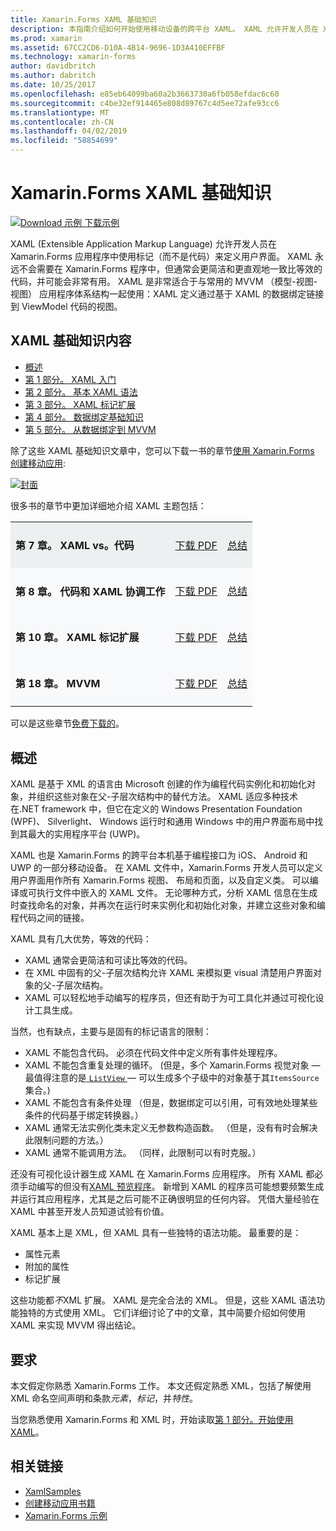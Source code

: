 ```yaml
---
title: Xamarin.Forms XAML 基础知识
description: 本指南介绍如何开始使用移动设备的跨平台 XAML。 XAML 允许开发人员在 Xamarin.Forms 应用程序使用标记而不是代码中定义的用户界面。
ms.prod: xamarin
ms.assetid: 67CC2CD6-D10A-4B14-9696-1D3A410EFFBF
ms.technology: xamarin-forms
author: davidbritch
ms.author: dabritch
ms.date: 10/25/2017
ms.openlocfilehash: e85eb64099ba60a2b3663730a6fb058efdac6c60
ms.sourcegitcommit: c4be32ef914465e808d89767c4d5ee72afe93cc6
ms.translationtype: MT
ms.contentlocale: zh-CN
ms.lasthandoff: 04/02/2019
ms.locfileid: "58854699"
---
```

# <a name="xamarinforms-xaml-basics"></a>Xamarin.Forms XAML 基础知识

[![Download 示例](~/media/shared/download.png) 下载示例](https://developer.xamarin.com/samples/xamarin-forms/XamlSamples/)

XAML (Extensible Application Markup Language) 允许开发人员在 Xamarin.Forms 应用程序中使用标记（而不是代码）来定义用户界面。 XAML 永远不会需要在 Xamarin.Forms 程序中，但通常会更简洁和更直观地一致比等效的代码，并可能会非常有用。 XAML 是非常适合于与常用的 MVVM （模型-视图-视图） 应用程序体系结构一起使用：XAML 定义通过基于 XAML 的数据绑定链接到 ViewModel 代码的视图。

## <a name="xaml-basics-contents"></a>XAML 基础知识内容

* [概述](#Overview)
* [第 1 部分。 XAML 入门](~/xamarin-forms/xaml/xaml-basics/get-started-with-xaml.md)
* [第 2 部分。 基本 XAML 语法](~/xamarin-forms/xaml/xaml-basics/essential-xaml-syntax.md)
* [第 3 部分。 XAML 标记扩展](~/xamarin-forms/xaml/xaml-basics/xaml-markup-extensions.md)
* [第 4 部分。 数据绑定基础知识](~/xamarin-forms/xaml/xaml-basics/data-binding-basics.md)
* [第 5 部分。 从数据绑定到 MVVM](~/xamarin-forms/xaml/xaml-basics/data-bindings-to-mvvm.md)

除了这些 XAML 基础知识文章中，您可以下载一书的章节[使用 Xamarin.Forms 创建移动应用](~/xamarin-forms/creating-mobile-apps-xamarin-forms/index.md):

[![](images/cover-sml.png "封面")](~/xamarin-forms/creating-mobile-apps-xamarin-forms/index.md)

很多书的章节中更加详细地介绍 XAML 主题包括：

<table style="border:0px; box-shadow:0 0px 0px" cellpadding="0" cellspacing="2" border="0" width="85%">
<tr style="background:#ecf0f1">
  <td style="border:0px;">
    <h4>第 7 章。 XAML vs。代码</h4>
  </td>
  <td style="border:0px;" align="right"><a href="https://download.xamarin.com/developer/xamarin-forms-book/XamarinFormsBook-Ch07-Apr2016.pdf">下载 PDF</a> </td>
  <td style="border:0px;" align="right"><a href="~/xamarin-forms/creating-mobile-apps-xamarin-forms/summaries/chapter07.md">总结</a></td>
</tr>
<tr style="background:#f8f9fa">
  <td style="border:0px;">
    <h4>第 8 章。 代码和 XAML 协调工作</h4>
  </td>
  <td style="border:0px;" align="right"><a href="https://download.xamarin.com/developer/xamarin-forms-book/XamarinFormsBook-Ch08-Apr2016.pdf">下载 PDF</a> </td>
  <td style="border:0px;" align="right"><a href="~/xamarin-forms/creating-mobile-apps-xamarin-forms/summaries/chapter08.md">总结</a></td>
</tr>
<tr style="background:#f8f9fa">
  <td style="border:0px;">
    <h4>第 10 章。 XAML 标记扩展</h4>
  </td>
  <td style="border:0px;" align="right"><a href="https://download.xamarin.com/developer/xamarin-forms-book/XamarinFormsBook-Ch10-Apr2016.pdf">下载 PDF</a> </td>
  <td style="border:0px;" align="right"><a href="~/xamarin-forms/creating-mobile-apps-xamarin-forms/summaries/chapter10.md">总结</a></td>
</tr>
<tr style="background:#f8f9fa">
  <td style="border:0px;">
    <h4>第 18 章。 MVVM</h4>
  </td>
  <td style="border:0px;" align="right"><a href="https://download.xamarin.com/developer/xamarin-forms-book/XamarinFormsBook-Ch18-Apr2016.pdf">下载 PDF</a> </td>
  <td style="border:0px;" align="right"><a href="~/xamarin-forms/creating-mobile-apps-xamarin-forms/summaries/chapter18.md">总结</a></td></tr>
</table>

可以是这些章节[免费下载的](~/xamarin-forms/creating-mobile-apps-xamarin-forms/index.md)。

<a name="Overview" />

## <a name="overview"></a>概述

XAML 是基于 XML 的语言由 Microsoft 创建的作为编程代码实例化和初始化对象，并组织这些对象在父-子层次结构中的替代方法。 XAML 适应多种技术在.NET framework 中，但它在定义的 Windows Presentation Foundation (WPF)、 Silverlight、 Windows 运行时和通用 Windows 中的用户界面布局中找到其最大的实用程序平台 (UWP)。

XAML 也是 Xamarin.Forms 的跨平台本机基于编程接口为 iOS、 Android 和 UWP 的一部分移动设备。 在 XAML 文件中，Xamarin.Forms 开发人员可以定义用户界面用作所有 Xamarin.Forms 视图、 布局和页面，以及自定义类。 可以编译或可执行文件中嵌入的 XAML 文件。 无论哪种方式，分析 XAML 信息在生成时查找命名的对象，并再次在运行时来实例化和初始化对象，并建立这些对象和编程代码之间的链接。

XAML 具有几大优势，等效的代码：

-  XAML 通常会更简洁和可读比等效的代码。
-  在 XML 中固有的父-子层次结构允许 XAML 来模拟更 visual 清楚用户界面对象的父-子层次结构。
-  XAML 可以轻松地手动编写的程序员，但还有助于为可工具化并通过可视化设计工具生成。

当然，也有缺点，主要与是固有的标记语言的限制：

-  XAML 不能包含代码。 必须在代码文件中定义所有事件处理程序。
-  XAML 不能包含重复处理的循环。 (但是，多个 Xamarin.Forms 视觉对象 — 最值得注意的是[ `ListView` ](xref:Xamarin.Forms.ListView) — 可以生成多个子级中的对象基于其`ItemsSource`集合。)
-  XAML 不能包含有条件处理 （但是，数据绑定可以引用，可有效地处理某些条件的代码基于绑定转换器。）
-  XAML 通常无法实例化类未定义无参数构造函数。 （但是，没有有时会解决此限制问题的方法。）
-  XAML 通常不能调用方法。 （同样，此限制可以有时克服。）

还没有可视化设计器生成 XAML 在 Xamarin.Forms 应用程序。 所有 XAML 都必须手动编写的但没有[XAML 预览程序](~/xamarin-forms/xaml/xaml-previewer/index.md)。 新增到 XAML 的程序员可能想要频繁生成并运行其应用程序，尤其是之后可能不正确很明显的任何内容。 凭借大量经验在 XAML 中甚至开发人员知道试验有价值。

XAML 基本上是 XML，但 XAML 具有一些独特的语法功能。 最重要的是：

- 属性元素
- 附加的属性
- 标记扩展

这些功能都*不*XML 扩展。 XAML 是完全合法的 XML。 但是，这些 XAML 语法功能独特的方式使用 XML。 它们详细讨论了中的文章，其中简要介绍如何使用 XAML 来实现 MVVM 得出结论。

## <a name="requirements"></a>要求

本文假定你熟悉 Xamarin.Forms 工作。 本文还假定熟悉 XML，包括了解使用 XML 命名空间声明和条款*元素*，*标记*，并*特性*。

当您熟悉使用 Xamarin.Forms 和 XML 时，开始读取[第 1 部分。开始使用 XAML](~/xamarin-forms/xaml/xaml-basics/get-started-with-xaml.md)。

## <a name="related-links"></a>相关链接

- [XamlSamples](https://developer.xamarin.com/samples/xamarin-forms/XamlSamples/)
- [创建移动应用书籍](~/xamarin-forms/creating-mobile-apps-xamarin-forms/index.md)
- [Xamarin.Forms 示例](https://developer.xamarin.com/samples/xamarin-forms/all/)
